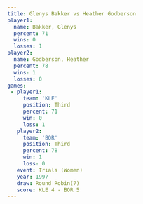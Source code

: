 ```yaml
---
title: Glenys Bakker vs Heather Godberson
player1:                  
  name: Bakker, Glenys    
  percent: 71             
  wins: 0                 
  losses: 1               
player2:                  
  name: Godberson, Heather
  percent: 78             
  wins: 1                 
  losses: 0               
games:
 - player1:         
     team: 'KLE'    
     position: Third
     percent: 71    
     win: 0         
     loss: 1        
   player2:         
     team: 'BOR'    
     position: Third
     percent: 78    
     win: 1         
     loss: 0        
   event: Trials (Women)
   year: 1997           
   draw: Round Robin(7) 
   score: KLE 4 - BOR 5 
---
```

